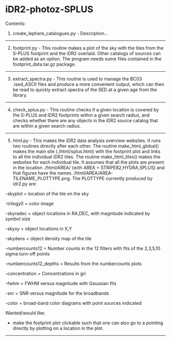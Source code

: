 # iDR2-photoz-SPLUS
Contents:

1. create_lephare_catalogues.py - 
Description...
---
2. footprint.py - 
This routine makes a plot of the sky with the tiles from the S-PLUS footprint and the iDR2 overlaid. Other catalogs of sources can be added as an option. The program needs some files contained in the footprint_data.tar.gz package.
---
3. extract_spectra.py - 
This routine is used to manage the BC03 .ised_ASCII files and produce a more convenient output, which can then be read to quickly extract spectra of the SED at a given age from the library. 
---
4. check_splus.py - 
This routine checks if a given location is covered by the S-PLUS and IDR2 footprints within a given search radius, and checks whether there are any objects in the iDR2 source catalog that are within a given search radius.
---
5. html.py - 
This makes the iDR2 data analysis overview websites. It runs two routines directly after each other. The routine make_html_global() makes the main site (./html/splus.html) with the footprint plot and links to all the individual iDR2 tiles. The routine make_html_tiles() makes the websites for each individual tile. It assumes that all the plots are present in the location ./html/AREA/ (with AREA = STRIPE82,HYDRA,SPLUS) and that figures have the names ./html/AREA/AREA-TILENAME_PLOTTYPE.png. The PLOTTYPE currently produced by idr2.py are:
  
-skyplot = location of the tile on the sky

-trilogy0 = color image

-skyradec = object locations in RA,DEC, with magnitude indicated by symbol size

-skyxy = object locations in X,Y

-skydens = object density map of the tile

-numbercounts12 = Number counts in the 12 filters with fits of the 2,3,5,10 sigma turn-off points

-numbercounts12_depths = Results from the numbercounts plots

-concentration = Concentrations in gri

-fwhm = FWHM versus magnitude with Gaussian fits 

-snr = SNR versus magnitude for the broadbands

-color = broad-band color diagrams with point sources indicated

Wanted/would like:
- make the footprint plot clickable such that one can also go to a pointing directly by plotting on a location in the plot.
---

